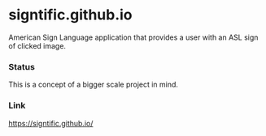 # signtific.github.io
American Sign Language application that provides a user with an ASL sign of clicked image.

### Status
This is a concept of a bigger scale project in mind.

### Link
https://signtific.github.io/
